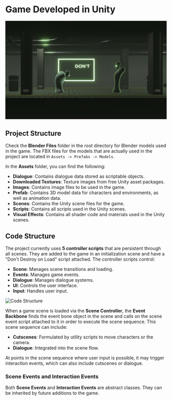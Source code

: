 # Game Developed in Unity

![Game Preview](./Images/Photo1.png)

## Project Structure
Check the **Blender Files** folder in the root directory for Blender models used in the game. The FBX files for the models that are actually used in the project are located in `Assets -> Prefabs -> Models`.

In the **Assets** folder, you can find the following:

- **Dialogue**: Contains dialogue data stored as scriptable objects.
- **Downloaded Textures**: Texture images from free Unity asset packages.
- **Images**: Contains image files to be used in the game.
- **Prefab**: Contains 3D model data for characters and environments, as well as animation data.
- **Scenes**: Contains the Unity scene files for the game.
- **Scripts**: Contains all scripts used in the Unity scenes.
- **Visual Effects**: Contains all shader code and materials used in the Unity scenes.

## Code Structure

The project currently uses **5 controller scripts** that are persistent through all scenes. They are added to the game in an initialization scene and have a "Don't Destroy on Load" script attached. The controller scripts control:

- **Scene**: Manages scene transitions and loading.
- **Events**: Manages game events.
- **Dialogue**: Manages dialogue systems.
- **UI**: Controls the user interface.
- **Input**: Handles user input.

![Code Structure](Images/ReadmeImage.png)

When a game scene is loaded via the **Scene Controller**, the **Event Backbone** finds the event bone object in the scene and calls on the scene event script attached to it in order to execute the scene sequence. This scene sequence can include:

- **Cutscenes**: Formulated by utility scripts to move characters or the camera.
- **Dialogue**: Integrated into the scene flow.

At points in the scene sequence where user input is possible, it may trigger interaction events, which can also include cutscenes or dialogue.

### Scene Events and Interaction Events

Both **Scene Events** and **Interaction Events** are abstract classes. They can be inherited by future additions to the game.
